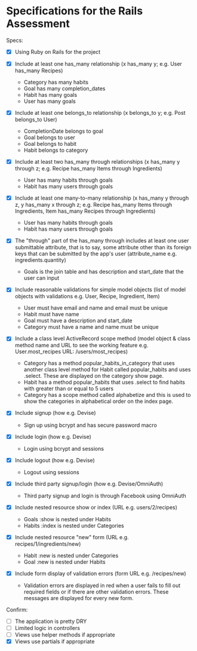 # Specifications for the Rails Assessment

Specs:
- [x] Using Ruby on Rails for the project

- [x] Include at least one has_many relationship (x has_many y; e.g. User has_many Recipes)
  - Category has many habits
  - Goal has many completion_dates
  - Habit has many goals
  - User has many goals

- [x] Include at least one belongs_to relationship (x belongs_to y; e.g. Post belongs_to User)
  - CompletionDate belongs to goal
  - Goal belongs to user
  - Goal belongs to habit
  - Habit belongs to category

- [x] Include at least two has_many through relationships (x has_many y through z; e.g. Recipe has_many Items through Ingredients)
  - User has many habits through goals
  - Habit has many users through goals

- [x] Include at least one many-to-many relationship (x has_many y through z, y has_many x through z; e.g. Recipe has_many Items through Ingredients, Item has_many Recipes through Ingredients)
  - User has many habits through goals
  - Habit has many users through goals

- [x] The "through" part of the has_many through includes at least one user submittable attribute, that is to say, some attribute other than its foreign keys that can be submitted by the app's user (attribute_name e.g. ingredients.quantity)
  - Goals is the join table and has description and start_date that the user can input

- [x] Include reasonable validations for simple model objects (list of model objects with validations e.g. User, Recipe, Ingredient, Item)
  - User must have email and name and email must be unique
  - Habit must have name
  - Goal must have a description and start_date
  - Category must have a name and name must be unique

- [x] Include a class level ActiveRecord scope method (model object & class method name and URL to see the working feature e.g. User.most_recipes URL: /users/most_recipes)
  - Category has a method popular_habits_in_category that uses another class level method for Habit called popular_habits and uses .select. These are displayed on the category show page.
  - Habit has a method popular_habits that uses .select to find habits with greater than or equal to 5 users
  - Category has a scope method called alphabetize and this is used to show the categories in alphabetical order on the index page.

- [x] Include signup (how e.g. Devise)
  - Sign up using bcrypt and has secure password macro

- [x] Include login (how e.g. Devise)
  - Login using bcrypt and sessions

- [x] Include logout (how e.g. Devise)
  - Logout using sessions

- [x] Include third party signup/login (how e.g. Devise/OmniAuth)
  - Third party signup and login is through Facebook using OmniAuth

- [x] Include nested resource show or index (URL e.g. users/2/recipes)
  - Goals :show is nested under Habits
  - Habits :index is nested under Categories

- [x] Include nested resource "new" form (URL e.g. recipes/1/ingredients/new)
  - Habit :new is nested under Categories
  - Goal :new is nested under Habits

- [x] Include form display of validation errors (form URL e.g. /recipes/new)
  - Validation errors are displayed in red when a user fails to fill out required fields or if there are other validation errors. These messages are displayed for every new form.

Confirm:
- [ ] The application is pretty DRY
- [ ] Limited logic in controllers
- [ ] Views use helper methods if appropriate
- [x] Views use partials if appropriate
